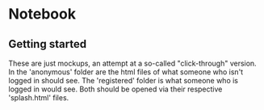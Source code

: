 Notebook
========

Getting started
---------------
These are just mockups, an attempt at a so-called "click-through" version.
In the 'anonymous' folder are the html files of what someone who isn't logged in should see.
The 'registered' folder is what someone who is logged in would see.
Both should be opened via their respective 'splash.html' files.
